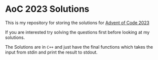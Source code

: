 # AoC 2023 Solutions

This is my repository for storing the solutions for [Advent of Code 2023](https://adventofcode.com/2023)

If you are interested try solving the questions first before looking at my solutions.

The Solutions are in `C++` and just have the final functions which takes the input from stdin and print the result to stdout.
